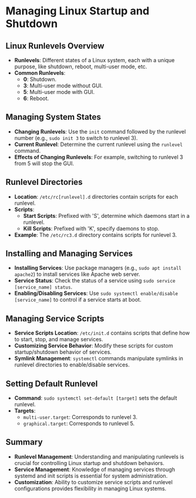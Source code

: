 # Managing Linux Startup and Shutdown

## Linux Runlevels Overview

- **Runlevels**: Different states of a Linux system, each with a unique purpose, like shutdown, reboot, multi-user mode, etc.
- **Common Runlevels**:
  - **0**: Shutdown.
  - **3**: Multi-user mode without GUI.
  - **5**: Multi-user mode with GUI.
  - **6**: Reboot.

## Managing System States

- **Changing Runlevels**: Use the `init` command followed by the runlevel number (e.g., `sudo init 3` to switch to runlevel 3).
- **Current Runlevel**: Determine the current runlevel using the `runlevel` command.
- **Effects of Changing Runlevels**: For example, switching to runlevel 3 from 5 will stop the GUI.

## Runlevel Directories

- **Location**: `/etc/rc[runlevel].d` directories contain scripts for each runlevel.
- **Scripts**:
  - **Start Scripts**: Prefixed with 'S', determine which daemons start in a runlevel.
  - **Kill Scripts**: Prefixed with 'K', specify daemons to stop.
- **Example**: The `/etc/rc3.d` directory contains scripts for runlevel 3.

## Installing and Managing Services

- **Installing Services**: Use package managers (e.g., `sudo apt install apache2`) to install services like Apache web server.
- **Service Status**: Check the status of a service using `sudo service [service_name] status`.
- **Enabling/Disabling Services**: Use `sudo systemctl enable/disable [service_name]` to control if a service starts at boot.

## Managing Service Scripts

- **Service Scripts Location**: `/etc/init.d` contains scripts that define how to start, stop, and manage services.
- **Customizing Service Behavior**: Modify these scripts for custom startup/shutdown behavior of services.
- **Symlink Management**: `systemctl` commands manipulate symlinks in runlevel directories to enable/disable services.

## Setting Default Runlevel

- **Command**: `sudo systemctl set-default [target]` sets the default runlevel.
- **Targets**:
  - `multi-user.target`: Corresponds to runlevel 3.
  - `graphical.target`: Corresponds to runlevel 5.

## Summary

- **Runlevel Management**: Understanding and manipulating runlevels is crucial for controlling Linux startup and shutdown behaviors.
- **Service Management**: Knowledge of managing services through systemd and init scripts is essential for system administration.
- **Customization**: Ability to customize service scripts and runlevel configurations provides flexibility in managing Linux systems.
